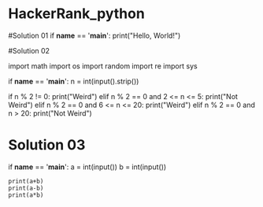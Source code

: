 # HackerRank_python
#Solution 01
if __name__ == '__main__':
    print("Hello, World!")
    
    
#Solution 02

import math
import os
import random
import re
import sys



if __name__ == '__main__':
    n = int(input().strip())

if n % 2 != 0:
    print("Weird")
elif n % 2 == 0 and 2 <= n <= 5:
    print("Not Weird")
elif n % 2 == 0 and 6 <= n <= 20:
    print("Weird")
elif n % 2 == 0 and n > 20:
    print("Not Weird")
    
    
   
# Solution 03
if __name__ == '__main__':
    a = int(input())
    b = int(input())
    
    print(a+b)
    print(a-b)
    print(a*b)

    
